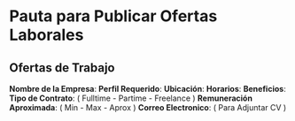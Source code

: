 # Pauta para Publicar Ofertas Laborales

**Ofertas de Trabajo**
-----------------------
**Nombre de la Empresa**:
**Perfil Requerido**:
**Ubicación**:
**Horarios**:
**Beneficios**:
**Tipo de Contrato**: ( Fulltime - Partime - Freelance )
**Remuneración Aproximada**: ( Min - Max - Aprox )
**Correo Electronico**: ( Para Adjuntar CV )
